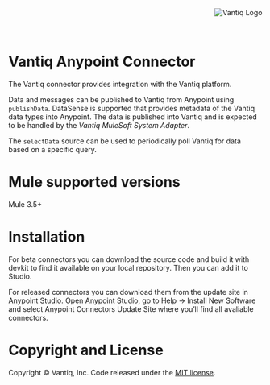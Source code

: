 <div style="height: 50px"><img style="float:right" alt="Vantiq Logo" src="http://vantiq.com/wp-content/uploads/2015/12/vantiq.png"/></div>

# Vantiq Anypoint Connector

The Vantiq connector provides integration with the Vantiq platform.

Data and messages can be published to Vantiq from Anypoint using `publishData`.  DataSense is supported that provides metadata of the Vantiq data types into Anypoint.  The data is published into Vantiq and is expected to be handled by the *Vantiq MuleSoft System Adapter*.

The `selectData` source can be used to periodically poll Vantiq for data based on a specific query.

# Mule supported versions

Mule 3.5+

# Installation 

For beta connectors you can download the source code and build it with devkit to find it available on your local repository. Then you can add it to Studio.

For released connectors you can download them from the update site in Anypoint Studio. 
Open Anypoint Studio, go to Help → Install New Software and select Anypoint Connectors Update Site where you’ll find all avaliable connectors.

# Copyright and License

Copyright &copy; Vantiq, Inc.  Code released under the [MIT license](./LICENSE.md).
